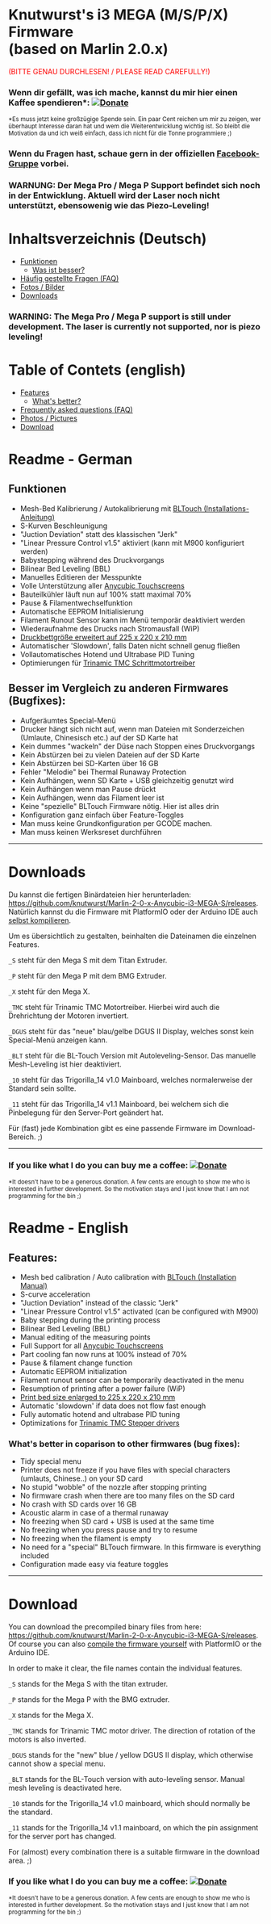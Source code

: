 # Knutwurst's i3 MEGA (M/S/P/X) Firmware <br>(based on Marlin 2.0.x)

<span style="color: red;">(BITTE GENAU DURCHLESEN! / PLEASE READ CAREFULLY!)</span>

### Wenn dir gefällt, was ich mache, kannst du mir hier einen Kaffee spendieren*: [![Donate](https://img.shields.io/badge/Donate-PayPal-green.svg)](https://paypal.me/oliverkoester)
<sub>*Es muss jetzt keine großzügige Spende sein. Ein paar Cent reichen um mir zu zeigen, wer überhaupt Interesse daran hat und wem die Weiterentwicklung wichtig ist. So bleibt die Motivation da und ich weiß einfach, dass ich nicht für die Tonne programmiere ;)<sub>


### Wenn du Fragen hast, schaue gern in der offiziellen [Facebook-Gruppe](https://www.facebook.com/groups/3094090037303577/) vorbei.

### WARNUNG: Der Mega Pro / Mega P Support befindet sich noch in der Entwicklung. Aktuell wird der Laser noch nicht unterstützt, ebensowenig wie das Piezo-Leveling! 

# Inhaltsverzeichnis (Deutsch)
- [Funktionen](#funktionen)
   - [Was ist besser?](#besser-im-vergleich-zu-anderen-firmwares-bugfixes)
- [Häufig gestellte Fragen (FAQ)](https://github.com/knutwurst/Marlin-2-0-x-Anycubic-i3-MEGA-S/wiki/FAQ-(deutsch))
- [Fotos / Bilder](https://github.com/knutwurst/Marlin-2-0-x-Anycubic-i3-MEGA-S/wiki/Pictures)
- [Downloads](#downloads)


### WARNING: The Mega Pro / Mega P support is still under development. The laser is currently not supported, nor is piezo leveling!

# Table of Contets (english)
- [Features](#features)
   - [What's better?](#whats-better-in-coparison-to-other-firmwares-bug-fixes)
- [Frequently asked questions (FAQ)](https://github.com/knutwurst/Marlin-2-0-x-Anycubic-i3-MEGA-S/wiki/FAQ-(english))
- [Photos / Pictures](https://github.com/knutwurst/Marlin-2-0-x-Anycubic-i3-MEGA-S/wiki/Pictures)
- [Download](#download)


# Readme - German

## Funktionen

 * Mesh-Bed Kalibrierung / Autokalibrierung mit [BLTouch (Installations-Anleitung)](https://github.com/knutwurst/Marlin-2-0-x-Anycubic-i3-MEGA-S/wiki/BLTouch-Installation-(deutsch))
 * S-Kurven Beschleunigung
 * "Juction Deviation" statt des klassischen "Jerk" 
 * "Linear Pressure Control v1.5" aktiviert (kann mit M900 konfiguriert werden)
 * Babystepping während des Druckvorgangs
 * Bilinear Bed Leveling (BBL)
 * Manuelles Editieren der Messpunkte
 * Volle Unterstützung aller [Anycubic Touchscreens](https://github.com/knutwurst/Marlin-2-0-x-Anycubic-i3-MEGA-S/wiki/Types-of-Anycubic-Touchscreens)
 * Bauteilkühler läuft nun auf 100% statt maximal 70%
 * Pause & Filamentwechselfunktion
 * Automatische EEPROM Initialisierung
 * Filament Runout Sensor kann im Menü temporär deaktiviert werden
 * Wiederaufnahme des Drucks nach Stromausfall (WiP)
 * [Druckbettgröße erweitert auf 225 x 220 x 210 mm](https://github.com/knutwurst/Marlin-2-0-x-Anycubic-i3-MEGA-S/wiki/Set-new-print-bed-size)
 * Automatischer 'Slowdown', falls Daten nicht schnell genug fließen
 * Vollautomatisches Hotend und Ultrabase PID Tuning
 * Optimierungen für [Trinamic TMC Schrittmotortreiber](https://github.com/knutwurst/Marlin-2-0-x-Anycubic-i3-MEGA-S/wiki/Schrittmotortreiber-gegen-TMC2xxx-tauschen)


## Besser im Vergleich zu anderen Firmwares (Bugfixes):
 * Aufgeräumtes Special-Menü
 * Drucker hängt sich nicht auf, wenn man Dateien mit Sonderzeichen (Umlaute, Chinesisch etc.) auf der SD Karte hat
 * Kein dummes "wackeln" der Düse nach Stoppen eines Druckvorgangs
 * Kein Abstürzen bei zu vielen Dateien auf der SD Karte
 * Kein Abstürzen bei SD-Karten über 16 GB
 * Fehler "Melodie" bei Thermal Runaway Protection
 * Kein Aufhängen, wenn SD Karte + USB gleichzeitig genutzt wird
 * Kein Aufhängen wenn man Pause drückt
 * Kein Aufhängen, wenn das Filament leer ist
 * Keine "spezielle" BLTouch Firmware nötig. Hier ist alles drin
 * Konfiguration ganz einfach über Feature-Toggles
 * Man muss keine Grundkonfiguration per GCODE machen.
 * Man muss keinen Werksreset durchführen

---

# Downloads

Du kannst die fertigen Binärdateien hier herunterladen: https://github.com/knutwurst/Marlin-2-0-x-Anycubic-i3-MEGA-S/releases. Natürlich kannst du die Firmware mit PlatformIO oder der Arduino IDE auch [selbst kompilieren](https://github.com/knutwurst/Marlin-2-0-x-Anycubic-i3-MEGA-S/wiki/Howto:-Compile-Firmware-with-PlatformIO).

Um es übersichtlich zu gestalten, beinhalten die Dateinamen die einzelnen Features.

`_S` steht für den Mega S mit dem Titan Extruder.

`_P` steht für den Mega P mit dem BMG Extruder.

`_X` steht für den Mega X.

`_TMC` steht für Trinamic TMC Motortreiber. Hierbei wird auch die Drehrichtung der Motoren invertiert.

`_DGUS` steht für das "neue" blau/gelbe DGUS II Display, welches sonst kein Special-Menü anzeigen kann.

`_BLT` steht für die BL-Touch Version mit Autoleveling-Sensor. Das manuelle Mesh-Leveling ist hier deaktiviert.

`_10` steht für das Trigorilla_14 v1.0 Mainboard, welches normalerweise der Standard sein sollte.

`_11` steht für das Trigorilla_14 v1.1 Mainboard, bei welchem sich die Pinbelegung für den Server-Port geändert hat.


Für (fast) jede Kombination gibt es eine passende Firmware im Download-Bereich. ;)

---

### If you like what I do you can buy me a coffee: [![Donate](https://img.shields.io/badge/Donate-PayPal-green.svg)](https://paypal.me/oliverkoester)
<sub>*It doesn't have to be a generous donation. A few cents are enough to show me who is interested in further development. So the motivation stays and I just know that I am not programming for the bin ;)<sub>

# Readme - English

## Features:

 * Mesh bed calibration / Auto calibration with [BLTouch (Installation Manual)](https://github.com/knutwurst/Marlin-2-0-x-Anycubic-i3-MEGA-S/wiki/BLTouch-Installation-(english))
 * S-curve acceleration
 * "Juction Deviation" instead of the classic "Jerk"
 * "Linear Pressure Control v1.5" activated (can be configured with M900)
 * Baby stepping during the printing process
 * Bilinear Bed Leveling (BBL)
 * Manual editing of the measuring points
 * Full Support for all [Anycubic Touchscreens](https://github.com/knutwurst/Marlin-2-0-x-Anycubic-i3-MEGA-S/wiki/Types-of-Anycubic-Touchscreens)
 * Part cooling fan now runs at 100% instead of 70%
 * Pause & filament change function
 * Automatic EEPROM initialization
 * Filament runout sensor can be temporarily deactivated in the menu
 * Resumption of printing after a power failure (WiP)
 * [Print bed size enlarged to 225 x 220 x 210 mm](https://github.com/knutwurst/Marlin-2-0-x-Anycubic-i3-MEGA-S/wiki/Set-new-print-bed-size)
 * Automatic 'slowdown' if data does not flow fast enough
 * Fully automatic hotend and ultrabase PID tuning
 * Optimizations for [Trinamic TMC Stepper drivers](https://github.com/knutwurst/Marlin-2-0-x-Anycubic-i3-MEGA-S/wiki/Swap-stepper-motor-driver-for-TMC2xxx)

### What's better in coparison to other firmwares (bug fixes):
 * Tidy special menu
 * Printer does not freeze if you have files with special characters (umlauts, Chinese..) on your SD card
 * No stupid "wobble" of the nozzle after stopping printing
 * No firmware crash when there are too many files on the SD card
 * No crash with SD cards over 16 GB
 * Acoustic alarm in case of a thermal runaway
 * No freezing when SD card + USB is used at the same time
 * No freezing when you press pause and try to resume
 * No freezing when the filament is empty
 * No need for a "special" BLTouch firmware. In this firmware is everything included
 * Configuration made easy via feature toggles


---

# Download

You can download the precompiled binary files from here: https://github.com/knutwurst/Marlin-2-0-x-Anycubic-i3-MEGA-S/releases. Of course you can also [compile the firmware yourself](https://github.com/knutwurst/Marlin-2-0-x-Anycubic-i3-MEGA-S/wiki/Howto:-Compile-Firmware-with-PlatformIO) with PlatformIO or the Arduino IDE.

In order to make it clear, the file names contain the individual features.

`_S` stands for the Mega S with the titan extruder.

`_P` stands for the Mega P with the BMG extruder.

`_X` stands for the Mega X.

`_TMC` stands for Trinamic TMC motor driver. The direction of rotation of the motors is also inverted.

`_DGUS` stands for the "new" blue / yellow DGUS II display, which otherwise cannot show a special menu.

`_BLT` stands for the BL-Touch version with auto-leveling sensor. Manual mesh leveling is deactivated here.

`_10` stands for the Trigorilla_14 v1.0 mainboard, which should normally be the standard.

`_11` stands for the Trigorilla_14 v1.1 mainboard, on which the pin assignment for the server port has changed.


For (almost) every combination there is a suitable firmware in the download area. ;)


### If you like what I do you can buy me a coffee: [![Donate](https://img.shields.io/badge/Donate-PayPal-green.svg)](https://paypal.me/oliverkoester)
<sub>*It doesn't have to be a generous donation. A few cents are enough to show me who is interested in further development. So the motivation stays and I just know that I am not programming for the bin ;)<sub>
